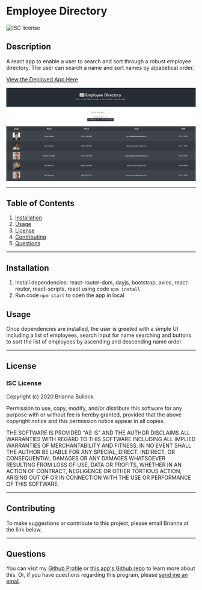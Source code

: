 
# Employee Directory
![ISC license](https://img.shields.io/badge/License-ISC-blue.svg) 

## Description 
A react app to enable a user to search and sort through a robust employee directory. The user can search a name and sort names by alpabetical order.

[View the Deployed App Here](https://stormy-sea-56122.herokuapp.com/)

![Employee Directory App Image](./public/assets/images/directory.PNG)

---

## Table of Contents
1. [Installation](#Installation)
2. [Usage](#Usage)
3. [License](#license)
4. [Contributing](#Contributing)
5. [Questions](#Questions)
---

## Installation
1. Install dependencies: react-router-dom, dayjs, bootstrap, axios, react-router, react-scripts, react using code ```npm install``` 
2. Run code ```npm start``` to open the app in local

## Usage
Once dependencies are installed, the user is greeted with a simple UI including a list of employees, search input for name searching and buttons to sort the list of employees by ascending and descending name order.

---

## License
### ISC License
Copyright (c) 2020 Brianna Bullock

Permission to use, copy, modify, and/or distribute this software for any purpose with or without fee is hereby granted, provided that the above copyright notice and this permission notice appear in all copies.

THE SOFTWARE IS PROVIDED "AS IS" AND THE AUTHOR DISCLAIMS ALL WARRANTIES WITH REGARD TO THIS SOFTWARE INCLUDING ALL IMPLIED WARRANTIES OF MERCHANTABILITY AND FITNESS. IN NO EVENT SHALL THE AUTHOR BE LIABLE FOR ANY SPECIAL, DIRECT, INDIRECT, OR CONSEQUENTIAL DAMAGES OR ANY DAMAGES WHATSOEVER RESULTING FROM LOSS OF USE, DATA OR PROFITS, WHETHER IN AN ACTION OF CONTRACT, NEGLIGENCE OR OTHER TORTIOUS ACTION, ARISING OUT OF OR IN CONNECTION WITH THE USE OR PERFORMANCE OF THIS SOFTWARE. 

---
## Contributing
To make suggestions or contribute to this project, please email Brianna at the link below.

---

## Questions

You can visit my [Github Profile](https://www.github.com/kairora) or [this app's Github repo](https://github.com/kairora/employee-directory) to learn more about this.
Or, if you have questions regarding this program, please [send me an email](mailto:brianna.bullock16@gmail.com). 